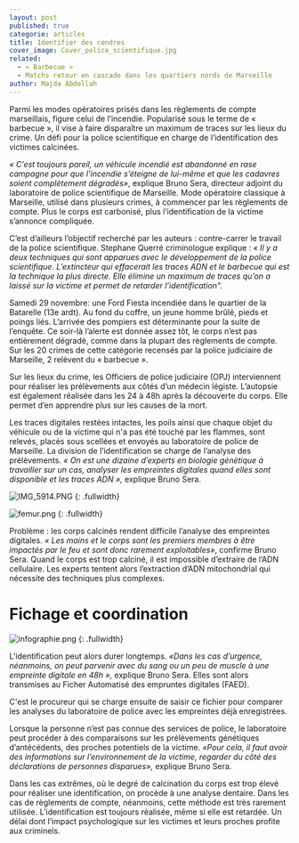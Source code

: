 ```yaml
---
layout: post
published: true
categorie: articles
title: Identifier des cendres
cover_image: Cover_police_scientifique.jpg
related: 
  - « Barbecue »
  - Matchs retour en cascade dans les quartiers nords de Marseille
author: Majda Abdellah
---
```



Parmi les modes opératoires prisés dans les règlements de compte marseillais, figure celui de l’incendie. Popularisé sous le terme de « barbecue », il vise à faire disparaître un maximum de traces sur les lieux du crime. Un défi pour la police scientifique en charge de l’identification des victimes calcinées. 

_« C’est toujours pareil, un véhicule incendié est abandonné en rase campagne pour que l’incendie s’éteigne de lui-même et que les cadavres soient complètement dégradés»_, explique Bruno Sera, directeur adjoint du laboratoire de police scientifique de Marseille. Mode opératoire classique à Marseille, utilisé dans plusieurs crimes, à commencer par les règlements de compte. Plus le corps est carbonisé, plus l’identification de la victime s’annonce compliquée. 

C’est d’ailleurs l’objectif recherché par les auteurs : contre-carrer le travail de la police scientifique. Stephane Querré criminologue explique : _« Il y a  deux techniques qui sont apparues avec le développement de la police scientifique. L’extincteur qui effacerait les traces ADN et le barbecue qui est la technique la plus directe. Elle élimine un maximum de traces qu’on a laissé sur la victime et  permet de retarder l’identification"._

Samedi 29 novembre: une Ford Fiesta incendiée dans le quartier de la Batarelle (13e ardt). Au fond du coffre, un jeune homme brûlé, pieds et poings liés. L’arrivée des pompiers est déterminante pour la suite de l’enquête. Ce soir-là l’alerte est donnée assez tôt, le corps n’est pas entièrement dégradé, comme dans la plupart des règlements de compte. Sur les 20 crimes de cette catégorie recensés par la police judiciaire de Marseille, 2 relèvent du « barbecue ». 

Sur les lieux du crime, les Officiers de police judiciaire (OPJ) interviennent pour réaliser les prélèvements aux côtés d’un médecin légiste.  L’autopsie est également réalisée dans les 24 à 48h après la découverte du corps. Elle permet d’en apprendre plus sur les causes de la mort. 

Les traces digitales restées intactes, les poils ainsi que chaque objet du véhicule ou de la victime qui n'a pas été touché par les flammes, sont relevés, placés sous scellées et envoyés au laboratoire de police de Marseille. La division de l’identification se charge de l’analyse des prélèvements. _« On est une dizaine d’experts en biologie génétique à travailler sur un cas, analyser les empreintes digitales quand elles sont disponible et les traces ADN »,_ explique Bruno Sera. 

![IMG_5914.PNG]({{site.baseurl}}/img/IMG_5914.PNG)
{: .fullwidth}

![femur.png]({{site.baseurl}}/img/femur.png)
{: .fullwidth}

Problème : les corps calcinés rendent difficile l’analyse des empreintes digitales. _« Les mains et le corps sont les premiers membres à être impactés par le feu et sont donc rarement exploitables»_, confirme Bruno Sera. Quand le corps est trop calciné, il est impossible d’extraire de l’ADN cellulaire. Les experts tentent alors l’extraction d’ADN mitochondrial qui nécessite des techniques plus complexes.  

# Fichage et coordination

![infographie.png]({{site.baseurl}}/img/infographie.png)
{: .fullwidth}

L’identification peut alors durer longtemps. _«Dans les cas d’urgence, néanmoins, on peut parvenir avec du sang ou un peu de muscle à une empreinte digitale en 48h »,_ explique Bruno Sera. Elles sont alors transmises au Ficher Automatisé des empruntes digitales (FAED).

C'est le procureur qui se charge ensuite de saisir ce fichier pour comparer les analyses du laboratoire de police avec les empreintes déjà enregistrées. 

Lorsque la personne n’est pas connue des services de police, le laboratoire peut procéder à des comparaisons sur les prélèvements génétiques d’antécédents, des proches potentiels de la victime. _«Pour cela, il faut avoir des informations sur l’environnement de la victime, regarder du côté des déclarations de personnes disparues»,_ explique Bruno Sera. 

Dans les cas extrêmes, où le degré de calcination du corps est trop élevé pour réaliser une identification, on procède à une analyse dentaire. Dans les cas de règlements de compte, néanmoins, cette méthode est très rarement utilisée. L’identification est toujours réalisée, même si elle est retardée. Un délai dont l’impact psychologique sur les victimes et leurs proches profite aux criminels.
